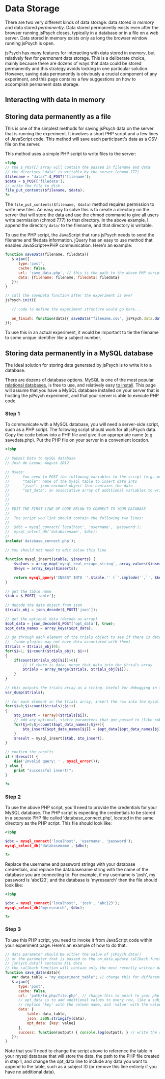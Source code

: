 # Data Storage

There are two very different kinds of data storage: data stored in *memory* and data stored *permanently*. Data stored permanently exists even after the browser running jsPsych closes, typically in a database or in a file on a web server. Data stored in memory exists only as long the browser window running jsPsych is open. 

jsPsych has many features for interacting with data stored in *memory*, but relatively few for *permanent* data storage. This is a deliberate choice, mainly because there are dozens of ways that data could be stored permanently and this strategy avoids locking in one particular solution. However, saving data permanently is obviously a crucial component of any experiment, and this page contains a few suggestions on how to accomplish permanent data storage.

## Interacting with data in memory

## Storing data permanently as a file

This is one of the simplest methods for saving jsPsych data on the server that is running the experiment. It involves a short PHP script and a few lines of JavaScript code. This method will save each participant's data as a CSV file on the server.

This method uses a simple PHP script to write files to the server:

```php
<?php
// the $_POST[] array will contain the passed in filename and data
// the directory "data" is writable by the server (chmod 777)
$filename = "data/".$_POST['filename'];
$data = $_POST['filedata'];
// write the file to disk
file_put_contents($filename, $data);
?>
```

The `file_put_contents($filename, $data)` method requires permission to write new files. An easy way to solve this is to create a directory on the server that will store the data and use the chmod command to give all users write permission (chmod 777) to that directory. In the above example, I append the directory `data/` to the filename, and that directory is writable.

To use the PHP script, the JavaScript that runs jsPsych needs to send the filename and filedata information. jQuery has an easy to use method that enables JavaScript<->PHP communication. Here's an example:

```javascript
function saveData(filename, filedata){
   $.ajax({
      type:'post',
      cache: false,
      url: 'save_data.php', // this is the path to the above PHP script
      data: {filename: filename, filedata: filedata}
   });
}

// call the saveData function after the experiment is over
jsPsych.init({
	
   // code to define the experiment structure would go here...
   
   on_finish: function(data){ saveData("filename.csv", jsPsych.data.dataAsCSV()) }
});
```

To use this in an actual experiment, it would be important to tie the filename to some unique identifier like a subject number.

## Storing data permanently in a MySQL database

The ideal solution for storing data generated by jsPsych is to write it to a database. 

There are dozens of database options. MySQL is one of the most popular [relational databases](http://en.wikipedia.org/wiki/Relational_database), is free to use, and relatively easy [to install](https://www.google.com/search?q=how+to+install+mysql). This page will assume that you have a MySQL database installed on your server that is hosting the jsPsych experiment, and that your server is able to execute PHP code.

### Step 1

To communicate with a MySQL database, you will need a server-side script, such as a PHP script. The following script should work for all jsPsych data. Copy the code below into a PHP file and give it an appropriate name (e.g. savedata.php). Put the PHP file on your server in a convenient location.

```php
<?php
 
// Submit Data to mySQL database
// Josh de Leeuw, August 2012
 
// Usage:
// 		You need to POST the following variables to the script (e.g. using jQuery.ajax)
//		"table": name of the mysql table to insert data into
//		"json": json-encoded object that contains the data
//		"opt_data": an associative array of additional variables to write into each row (e.g. subject ID)
//
//
// 
// EDIT THE FIRST LINE OF CODE BELOW TO CONNECT TO YOUR DATABASE
//
//  The script you link should contain the following two lines:
//
//  $dbc = mysql_connect('localhost', 'username', 'password');
//  mysql_select_db('databasename', $dbc);
//
include('database_connect.php');
 
// You should not need to edit below this line
 
function mysql_insert($table, $inserts) {
    $values = array_map('mysql_real_escape_string', array_values($inserts));
    $keys = array_keys($inserts);
 
    return mysql_query('INSERT INTO `'.$table.'` (`'.implode('`,`', $keys).'`) VALUES (\''.implode('\',\'', $values).'\')');
}
 
// get the table name 
$tab = $_POST['table'];
 
// decode the data object from json
$trials_obj = json_decode($_POST['json']);
 
// get the optional data (decode as array)
$opt_data = json_decode($_POST['opt_data'], true);
$opt_data_names = array_keys($opt_data);
 
// go through each element of the trials object to see if there is data
// 	(some plugins may not have data associated with them)
$trials = $trials_obj[0];
for($i=1; $i<count($trials_obj); $i++)
{
	if(count($trials_obj[$i])>0){
		// if there is data, merge that data into the $trials array
		$trials = array_merge($trials, $trials_obj[$i]);
	}
}
 
// this outputs the trials array as a string. Useful for debugging in the JavaScript console.
var_dump($trials);
 
// for each element in the trials array, insert the row into the mysql table
for($i=0;$i<count($trials);$i++)
{
	$to_insert = (array)($trials[$i]);
	// add any optional, static parameters that got passed in (like subject id or condition)
	for($j=0;$j<count($opt_data_names);$j++){
		$to_insert[$opt_data_names[$j]] = $opt_data[$opt_data_names[$j]];
	}
	$result = mysql_insert($tab, $to_insert);
}
 
// confirm the results
if (!$result) {
	die('Invalid query: ' . mysql_error());
} else {
	print "successful insert!";
}
 
?>
```

### Step 2

To use the above PHP script, you'll need to provide the credentials for your MySQL database. The PHP script is expecting the credentials to be stored in a separate PHP file called 'database_connect.php', located in the same directory as the PHP script. This file should look like:

```php
<?php

$dbc = mysql_connect('localhost', 'username', 'password');
mysql_select_db('databasename', $dbc);

?>
```

Replace the username and password strings with your database credentials, and replace the databasename string with the name of the database you are connecting to. For example, if my username is 'josh', my password is 'abc123', and the database is 'myresearch' then the file should look like:

```php
<?php

$dbc = mysql_connect('localhost', 'josh', 'abc123');
mysql_select_db('myresearch', $dbc);

?>
```

### Step 3
 

To use this PHP script, you need to invoke it from JavaScript code within your experiment page. Here's an example of how to do that.

```javascript
// data parameter should be either the value of jsPsych.data()
// or the parameter that is passed to the on_data_update callback function for the core library
// jsPsych.data() contains ALL data
// the callback function will contain only the most recently written data.
function save_data(data){
   var data_table = "my_experiment_table"; // change this for different experiments
   $.ajax({
      type:'post',
      cache: false,
      url: 'path/to_php/file.php', // change this to point to your php file.
      // opt_data is to add additional values to every row, like a subject ID
      // replace 'key' with the column name, and 'value' with the value.
      data: {
          table: data_table,
          json: JSON.stringify(data),
          opt_data: {key: value}
      },
      success: function(output) { console.log(output); } // write the result to javascript console
   });
}
```

Note that you'll need to change the script above to reference the table in your mysql database that will store the data, the path to the PHP file created in step 1, and change the opt_data line to include any data you want to append to the table, such as a subject ID (or remove this line entirely if you have no additional data).